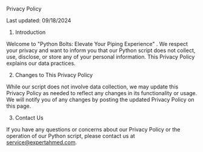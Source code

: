 Privacy Policy

Last updated: 09/18/2024

1. Introduction

Welcome to "Python Bolts: Elevate Your Piping Experience" . We respect your privacy and want to inform you that our Python script does not collect, use, disclose, or store any of your personal information. This Privacy Policy explains our data practices.

2. Changes to This Privacy Policy

While our script does not involve data collection, we may update this Privacy Policy as needed to reflect any changes in its functionality or usage. We will notify you of any changes by posting the updated Privacy Policy on this page.

3. Contact Us

If you have any questions or concerns about our Privacy Policy or the operation of our Python script, please contact us at service@expertahmed.com.
